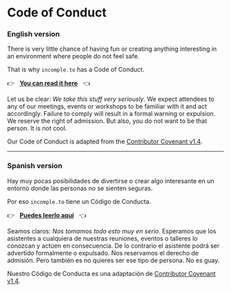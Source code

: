 # Code of Conduct

### English version

There is very little chance of having fun or creating anything interesting in an environment where people do not feel safe. 

That is why `incomple.to` has a Code of Conduct.

👉 &nbsp; [**You can read it here**](english.md) &nbsp; 👈

Let us be clear: _We take this stuff very seriously_. We expect attendees to any of our meetings, events or workshops to be familiar with it and act accordingly. Failure to comply will result in a formal warning or expulsion. We reserve the right of admission. But also, you do not want to be that person. It is not cool.

Our Code of Conduct is adapted from the [Contributor Covenant v1.4](https://www.contributor-covenant.org/version/1/4/code-of-conduct.html).

---

### Spanish version

Hay muy pocas posibilidades de divertirse o crear algo interesante en un entorno donde las personas no se sienten seguras. 

Por eso `incomple.to` tiene un Código de Conducta.

👉 &nbsp; [**Puedes leerlo aquí**](spanish.md) &nbsp; 👈

Seamos claros: _Nos tomamos todo esto muy en serio_. Esperamos que los asistentes a cualquiera de nuestras reuniones, eventos o talleres lo conozcan y actúen en consecuencia. De lo contrario el asistente podrá ser advertido formalmente o expulsado. Nos reservamos el derecho de admisión. Pero también es no quieres ser ese tipo de persona. No es guay.

Nuestro Código de Conducta es una adaptación de [Contributor Covenant v1.4](https://www.contributor-covenant.org/es/version/1/4/code-of-conduct.html).
